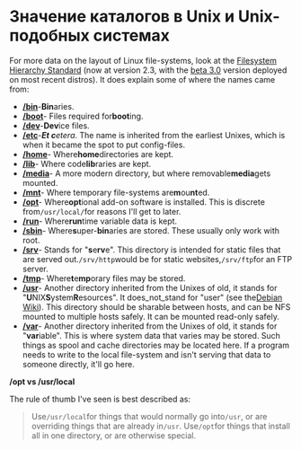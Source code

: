 # Значение каталогов в Unix и Unix-подобных системах

For more data on the layout of Linux file-systems, look at the [Filesystem Hierarchy Standard](http://www.pathname.com/fhs/) (now at version 2.3, with the [beta 3.0](http://www.linuxbase.org/betaspecs/fhs/fhs.txt) version deployed on most recent distros). It does explain some of where the names came from:

*   **[/bin](http://www.linuxbase.org/betaspecs/fhs/fhs/ch03s04.html)**\-**Bin**aries.
*   **[/boot](http://www.linuxbase.org/betaspecs/fhs/fhs/ch03s05.html)**\- Files required for**boot**ing.
*   **[/dev](http://www.linuxbase.org/betaspecs/fhs/fhs/ch03s06.html)**\-**Dev**ice files.
*   **[/etc](http://www.linuxbase.org/betaspecs/fhs/fhs/ch03s07.html)**\-**_Et c_**_etera_. The name is inherited from the earliest Unixes, which is when it became the spot to put config-files.
*   **[/home](http://www.linuxbase.org/betaspecs/fhs/fhs/ch03s08.html)**\- Where**home**directories are kept.
*   **[/lib](http://www.linuxbase.org/betaspecs/fhs/fhs/ch03s09.html)**\- Where code**lib**raries are kept.
*   **[/media](http://www.linuxbase.org/betaspecs/fhs/fhs/ch03s11.html)**\- A more modern directory, but where removable**media**gets mounted.
*   **[/mnt](http://www.linuxbase.org/betaspecs/fhs/fhs/ch03s12.html)**\- Where temporary file-systems are**m**ou**nt**ed.
*   **[/opt](http://www.linuxbase.org/betaspecs/fhs/fhs/ch03s13.html)**\- Where**opt**ional add-on software is installed. This is discrete from`/usr/local/`for reasons I'll get to later.
*   **[/run](http://www.linuxbase.org/betaspecs/fhs/fhs/ch03s15.html)**\- Where**run**time variable data is kept.
*   **[/sbin](http://www.linuxbase.org/betaspecs/fhs/fhs/ch03s16.html)**\- Where**s**uper-**bin**aries are stored. These usually only work with root.
*   **[/srv](http://www.linuxbase.org/betaspecs/fhs/fhs/ch03s17.html)**\- Stands for "**s**e**rv**e". This directory is intended for static files that are served out.`/srv/http`would be for static websites,`/srv/ftp`for an FTP server.
*   **[/tmp](http://www.linuxbase.org/betaspecs/fhs/fhs/ch03s18.html)**\- Where**t**e**mp**orary files may be stored.
*   **[/usr](http://www.linuxbase.org/betaspecs/fhs/fhs/ch04.html)**\- Another directory inherited from the Unixes of old, it stands for "**U**NIX**S**ystem**R**esources". It does_not_stand for "user" (see the[Debian Wiki](https://wiki.debian.org/FilesystemHierarchyStandard)). This directory should be sharable between hosts, and can be NFS mounted to multiple hosts safely. It can be mounted read-only safely.
*   **[/var](http://www.linuxbase.org/betaspecs/fhs/fhs/ch05.html)**\- Another directory inherited from the Unixes of old, it stands for "**var**iable". This is where system data that varies may be stored. Such things as spool and cache directories may be located here. If a program needs to write to the local file-system and isn't serving that data to someone directly, it'll go here.

**/opt vs /usr/local**

The rule of thumb I've seen is best described as:

> Use`/usr/local`for things that would normally go into`/usr`, or are overriding things that are already in`/usr`. Use`/opt`for things that install all in one directory, or are otherwise special.